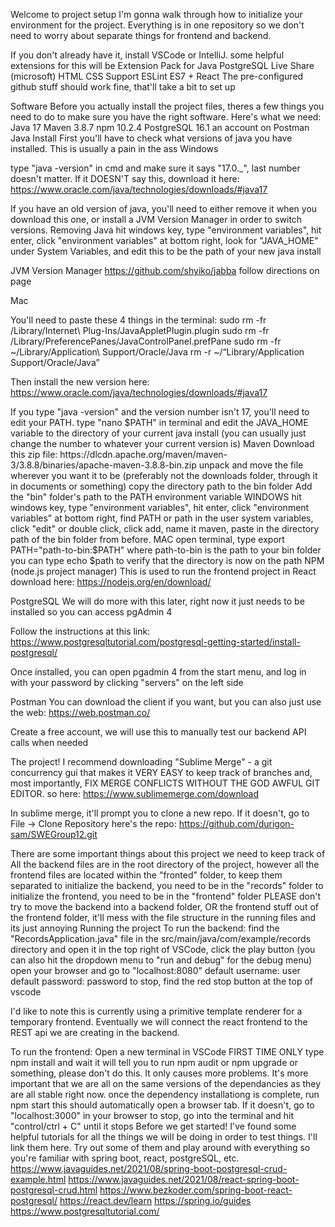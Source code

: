 Welcome to project setup
I'm gonna walk through how to initialize your environment for the project. Everything is in one repository so we don't need to worry about separate things for frontend and backend.

If you don't already have it, install VSCode or IntelliJ. some helpful extensions for this will be
Extension Pack for Java
PostgreSQL
Live Share (microsoft)
HTML CSS Support
ESLint
ES7 + React
The pre-configured github stuff should work fine, that'll take a bit to set up

Software
Before you actually install the project files, theres a few things you need to do to make sure you have the right software. Here's what we need:
Java 17
Maven 3.8.7
npm 10.2.4
PostgreSQL 16.1
an account on Postman
Java Install
First you'll have to check what versions of java you have installed. This is usually a pain in the ass
Windows

type "java -version" in cmd and make sure it says "17.0._", last number doesn't matter. If it DOESN'T say this, download it here: https://www.oracle.com/java/technologies/downloads/#java17

If you have an old version of java, you'll need to either remove it when you download this one, or install a JVM Version Manager in order to switch versions.
Removing Java
hit windows key, type "environment variables", hit enter, click "environment variables" at bottom right, look for "JAVA_HOME" under System Variables, and edit this to be the path of your new java install

JVM Version Manager
https://github.com/shyiko/jabba
follow directions on page
 
Mac

You'll need to paste these 4 things in the terminal:
sudo rm -fr /Library/Internet\ Plug-Ins/JavaAppletPlugin.plugin
sudo rm -fr /Library/PreferencePanes/JavaControlPanel.prefPane
sudo rm -fr ~/Library/Application\ Support/Oracle/Java
rm -r ~/“Library/Application Support/Oracle/Java”

Then install the new version here: https://www.oracle.com/java/technologies/downloads/#java17

If you type "java -version" and the version number isn't 17, you'll need to edit your PATH.
type "nano $PATH" in terminal and edit the JAVA_HOME variable to the directory of your current java install (you can usually just change the number to whatever your current version is)
Maven
Download this zip file: https://dlcdn.apache.org/maven/maven-3/3.8.8/binaries/apache-maven-3.8.8-bin.zip
unpack and move the file wherever you want it to be (preferably not the downloads folder, through it in documents or something)
copy the directory path to the bin folder
Add the "bin" folder's path to the PATH environment variable
WINDOWS
hit windows key, type "environment variables", hit enter, click "environment variables" at bottom right, find PATH or path in the user system variables, click "edit" or double click, click add, name it maven, paste in the directory path of the bin folder from before.
MAC
open terminal, type export PATH="path-to-bin:$PATH" where path-to-bin is the path to your bin folder
you can type echo $path to verify that the directory is now on the path
NPM (node.js project manager)
This is used to run the frontend project in React
download here: https://nodejs.org/en/download/
 
PostgreSQL
We will do more with this later, right now it just needs to be installed so you can access pgAdmin 4

Follow the instructions at this link: https://www.postgresqltutorial.com/postgresql-getting-started/install-postgresql/

Once installed, you can open pgadmin 4 from the start menu, and log in with your password by clicking "servers" on the left side

Postman
You can download the client if you want, but you can also just use the web: https://web.postman.co/

Create a free account, we will use this to manually test our backend API calls when needed

The project!
I recommend downloading "Sublime Merge" - a git concurrency gui that makes it VERY EASY to keep track of branches and, most importantly, FIX MERGE CONFLICTS WITHOUT THE GOD AWFUL GIT EDITOR. 
so here: https://www.sublimemerge.com/download

In sublime merge, it'll prompt you to clone a new repo. If it doesn't, go to File -> Clone Repository
here's the repo: https://github.com/durigon-sam/SWEGroup12.git

There are some important things about this project we need to keep track of
All the backend files are in the root directory of the project, however all the frontend files are located within the "fronted" folder, to keep them separated
to initialize the backend, you need to be in the "records" folder
to initialize the frontend, you need to be in the "frontend" folder
PLEASE don't try to move the backend into a backend folder, OR the frontend stuff out of the frontend folder, it'll mess with the file structure in the running files and its just annoying
Running the project
To run the backend:
find the "RecordsApplication.java" file in the src/main/java/com/example/records directory and open it
in the top right of VSCode, click the play button (you can also hit the dropdown menu to "run and debug" for the debug menu)
open your browser and go to "localhost:8080"
default username: user
default password: password
to stop, find the red stop button at the top of vscode
 
I'd like to note this is currently using a primitive template renderer for a temporary frontend. Eventually we will connect the react frontend to the REST api we are creating in the backend.

To run the frontend:
Open a new terminal in VSCode
FIRST TIME ONLY type npm install and wait
it will tell you to run npm audit or npm upgrade or something, please don't do this. It only causes more problems. It's more important that we are all on the same versions of the dependancies as they are all stable right now.
once the dependency installationg is complete, run npm start
this should automatically open a browser tab.
If it doesn't, go to "localhost:3000" in your browser
to stop, go into the terminal and hit "control/ctrl + C" until it stops
Before we get started!
I've found some helpful tutorials for all the things we will be doing in order to test things. I'll link them here. Try out some of them and play around with everything so you're familiar with spring boot, react, postgreSQL, etc.
https://www.javaguides.net/2021/08/spring-boot-postgresql-crud-example.html
https://www.javaguides.net/2021/08/react-spring-boot-postgresql-crud.html
https://www.bezkoder.com/spring-boot-react-postgresql/
https://react.dev/learn
https://spring.io/guides
https://www.postgresqltutorial.com/
